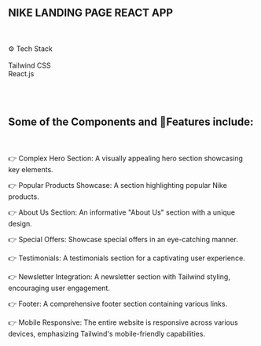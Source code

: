 ## NIKE LANDING PAGE REACT APP
<br> <br>
⚙️ Tech Stack
<br> <br>
Tailwind CSS
<br>
React.js

<br><br>
## Some of the Components and 🔋Features include:
<br>
<br>
👉 Complex Hero Section: A visually appealing hero section showcasing key elements. <br>

👉 Popular Products Showcase: A section highlighting popular Nike products. <br>

👉 About Us Section: An informative "About Us" section with a unique design. <br>

👉 Special Offers: Showcase special offers in an eye-catching manner. <br>

👉 Testimonials: A testimonials section for a captivating user experience. <br>

👉 Newsletter Integration: A newsletter section with Tailwind styling, encouraging user engagement. <br>

👉 Footer: A comprehensive footer section containing various links. <br>

👉 Mobile Responsive: The entire website is responsive across various devices, emphasizing Tailwind's mobile-friendly capabilities.
